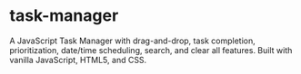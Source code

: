 # task-manager
A JavaScript Task Manager with drag-and-drop, task completion, prioritization, date/time scheduling, search, and clear all features. Built with vanilla JavaScript, HTML5, and CSS.
